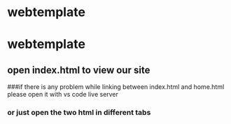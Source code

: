 # webtemplate
# webtemplate
## open index.html to view our site 
###if there is any problem while linking between index.html and home.html please open it with vs code live server
### or just open the two html in different tabs 

